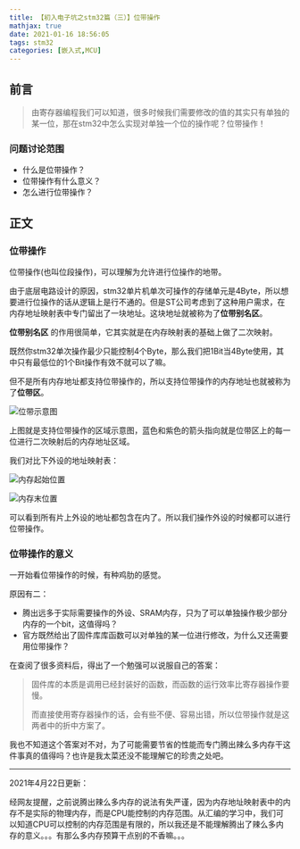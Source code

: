 ```yaml
---
title: 【初入电子坑之stm32篇（三）】位带操作
mathjax: true
date: 2021-01-16 18:56:05
tags: stm32
categories: [嵌入式,MCU]
---
```


## 前言

> 由寄存器编程我们可以知道，很多时候我们需要修改的值的其实只有单独的某一位，那在stm32中怎么实现对单独一个位的操作呢？位带操作！

<!--more-->

### 问题讨论范围

- 什么是位带操作？
- 位带操作有什么意义？
- 怎么进行位带操作？

## 正文

### 位带操作

位带操作(也叫位段操作)，可以理解为允许进行位操作的地带。

由于底层电路设计的原因，stm32单片机单次可操作的存储单元是4Byte，所以想要进行位操作的话从逻辑上是行不通的。但是ST公司考虑到了这种用户需求，在内存地址映射表中专门留出了一块地址。这块地址就被称为了**位带别名区**。

**位带别名区** 的作用很简单，它其实就是在内存映射表的基础上做了二次映射。

 既然你stm32单次操作最少只能控制4个Byte，那么我们把1Bit当4Byte使用，其中只有最低位的1个Bit操作有效不就可以了嘛。

但不是所有内存地址都支持位带操作的，所以支持位带操作的内存地址也就被称为了**位带区**。

![位带示意图](https://photos-1302100213.cos.ap-guangzhou.myqcloud.com/imgs/Blog/%E4%BD%8D%E5%B8%A6%E7%A4%BA%E6%84%8F%E5%9B%BE.png)

上图就是支持位带操作的区域示意图，蓝色和紫色的箭头指向就是位带区上的每一位进行二次映射后的内存地址区域。

我们对比下外设的地址映射表：

![内存起始位置](https://photos-1302100213.cos.ap-guangzhou.myqcloud.com/imgs/Blog/%E5%86%85%E5%AD%98%E8%B5%B7%E5%A7%8B%E4%BD%8D%E7%BD%AE.png)

![内存末位置](https://photos-1302100213.cos.ap-guangzhou.myqcloud.com/imgs/Blog/%E5%86%85%E5%AD%98%E6%9C%AB%E4%BD%8D%E7%BD%AE.png)



可以看到所有片上外设的地址都包含在内了。所以我们操作外设的时候都可以进行位带操作。

### 位带操作的意义

一开始看位带操作的时候，有种鸡肋的感觉。

原因有二：

- 腾出远多于实际需要操作的外设、SRAM内存，只为了可以单独操作极少部分内存的一个bit，这值得吗？
- 官方既然给出了固件库库函数可以对单独的某一位进行修改，为什么又还需要用位带操作？

在查阅了很多资料后，得出了一个勉强可以说服自己的答案：

> 固件库的本质是调用已经封装好的函数，而函数的运行效率比寄存器操作要慢。
>
> 而直接使用寄存器操作的话，会有些不便、容易出错，所以位带操作就是这两者中的折中方案了。

我也不知道这个答案对不对，为了可能需要节省的性能而专门腾出辣么多内存干这件事真的值得吗？也许是我太菜还没不能理解它的珍贵之处吧。

***

2021年4月22日更新：

经网友提醒，之前说腾出辣么多内存的说法有失严谨，因为内存地址映射表中的内存不是实际的物理内存，而是CPU能控制的内存范围。从汇编的学习中，我们可以知道CPU可以控制的内存范围是有限的，所以我还是不能理解腾出了辣么多内存的意义。。。有那么多内存预算干点别的不香嘛。。。